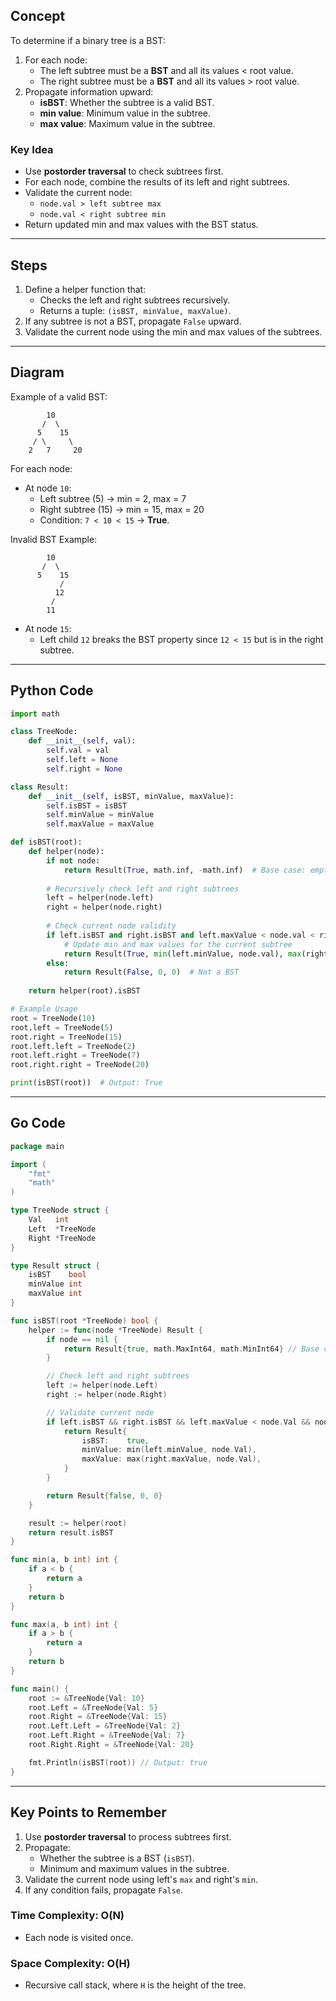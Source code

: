 ## **Concept**

To determine if a binary tree is a BST:

1. For each node:
    - The left subtree must be a **BST** and all its values < root value.
    - The right subtree must be a **BST** and all its values > root value.
2. Propagate information upward:
    - **isBST**: Whether the subtree is a valid BST.
    - **min value**: Minimum value in the subtree.
    - **max value**: Maximum value in the subtree.

### **Key Idea**

- Use **postorder traversal** to check subtrees first.
- For each node, combine the results of its left and right subtrees.
- Validate the current node:
    - `node.val > left subtree max`
    - `node.val < right subtree min`
- Return updated min and max values with the BST status.

---

## **Steps**

1. Define a helper function that:
    - Checks the left and right subtrees recursively.
    - Returns a tuple: `(isBST, minValue, maxValue)`.
2. If any subtree is not a BST, propagate `False` upward.
3. Validate the current node using the min and max values of the subtrees.

---

## **Diagram**

Example of a valid BST:

```
        10
       /  \
      5    15
     / \     \
    2   7     20
```

For each node:

- At node `10`:
    - Left subtree (5) → min = 2, max = 7
    - Right subtree (15) → min = 15, max = 20
    - Condition: `7 < 10 < 15` → **True**.

Invalid BST Example:

```
        10
       /  \
      5    15
           /  
          12  
         /
        11  
```

- At node `15`:
    - Left child `12` breaks the BST property since `12 < 15` but is in the right subtree.

---

## **Python Code**

```python
import math

class TreeNode:
    def __init__(self, val):
        self.val = val
        self.left = None
        self.right = None

class Result:
    def __init__(self, isBST, minValue, maxValue):
        self.isBST = isBST
        self.minValue = minValue
        self.maxValue = maxValue

def isBST(root):
    def helper(node):
        if not node:
            return Result(True, math.inf, -math.inf)  # Base case: empty subtree
        
        # Recursively check left and right subtrees
        left = helper(node.left)
        right = helper(node.right)
        
        # Check current node validity
        if left.isBST and right.isBST and left.maxValue < node.val < right.minValue:
            # Update min and max values for the current subtree
            return Result(True, min(left.minValue, node.val), max(right.maxValue, node.val))
        else:
            return Result(False, 0, 0)  # Not a BST
        
    return helper(root).isBST

# Example Usage
root = TreeNode(10)
root.left = TreeNode(5)
root.right = TreeNode(15)
root.left.left = TreeNode(2)
root.left.right = TreeNode(7)
root.right.right = TreeNode(20)

print(isBST(root))  # Output: True
```

---

## **Go Code**

```go
package main

import (
	"fmt"
	"math"
)

type TreeNode struct {
	Val   int
	Left  *TreeNode
	Right *TreeNode
}

type Result struct {
	isBST    bool
	minValue int
	maxValue int
}

func isBST(root *TreeNode) bool {
	helper := func(node *TreeNode) Result {
		if node == nil {
			return Result{true, math.MaxInt64, math.MinInt64} // Base case
		}

		// Check left and right subtrees
		left := helper(node.Left)
		right := helper(node.Right)

		// Validate current node
		if left.isBST && right.isBST && left.maxValue < node.Val && node.Val < right.minValue {
			return Result{
				isBST:    true,
				minValue: min(left.minValue, node.Val),
				maxValue: max(right.maxValue, node.Val),
			}
		}

		return Result{false, 0, 0}
	}

	result := helper(root)
	return result.isBST
}

func min(a, b int) int {
	if a < b {
		return a
	}
	return b
}

func max(a, b int) int {
	if a > b {
		return a
	}
	return b
}

func main() {
	root := &TreeNode{Val: 10}
	root.Left = &TreeNode{Val: 5}
	root.Right = &TreeNode{Val: 15}
	root.Left.Left = &TreeNode{Val: 2}
	root.Left.Right = &TreeNode{Val: 7}
	root.Right.Right = &TreeNode{Val: 20}

	fmt.Println(isBST(root)) // Output: true
}
```

---

## **Key Points to Remember**

1. Use **postorder traversal** to process subtrees first.
2. Propagate:
    - Whether the subtree is a BST (`isBST`).
    - Minimum and maximum values in the subtree.
3. Validate the current node using left's `max` and right's `min`.
4. If any condition fails, propagate `False`.

### **Time Complexity**: O(N)

- Each node is visited once.

### **Space Complexity**: O(H)

- Recursive call stack, where `H` is the height of the tree.